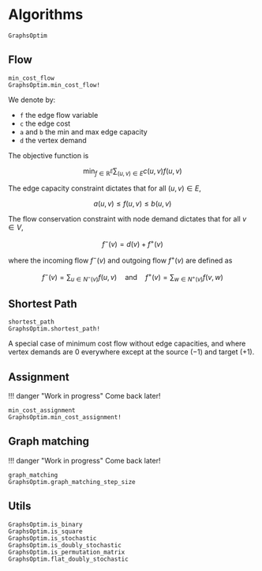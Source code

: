 # Algorithms

```@docs
GraphsOptim
```

## Flow

```@docs
min_cost_flow
GraphsOptim.min_cost_flow!
```

We denote by:

- ``f`` the edge flow variable
- ``c`` the edge cost
- ``a`` and ``b`` the min and max edge capacity
- ``d`` the vertex demand

The objective function is

```math
\min_{f \in \mathbb{R}^E} \sum_{(u, v) \in E} c(u, v) f(u, v)
```

The edge capacity constraint dictates that for all $(u, v) \in E$,

```math
a(u, v) \leq f(u, v) \leq b(u, v)
```

The flow conservation constraint with node demand dictates that for all $v \in V$,

```math
f^-(v) = d(v) + f^+(v)
```

where the incoming flow $f^-(v)$ and outgoing flow $f^+(v)$ are defined as

```math
f^-(v) = \sum_{u \in N^-(v)} f(u, v) \quad \text{and} \quad f^+(v) = \sum_{w \in N^+(v)} f(v, w)
```

## Shortest Path

```@docs
shortest_path
GraphsOptim.shortest_path!
```

A special case of minimum cost flow without edge capacities, and where vertex demands are $0$ everywhere except at the source ($-1$) and target ($+1$).

## Assignment

!!! danger "Work in progress"
    Come back later!

```@docs
min_cost_assignment
GraphsOptim.min_cost_assignment!
```

## Graph matching

!!! danger "Work in progress"
    Come back later!

```@docs
graph_matching
GraphsOptim.graph_matching_step_size
```

## Utils

```@docs
GraphsOptim.is_binary
GraphsOptim.is_square
GraphsOptim.is_stochastic
GraphsOptim.is_doubly_stochastic
GraphsOptim.is_permutation_matrix
GraphsOptim.flat_doubly_stochastic
```
